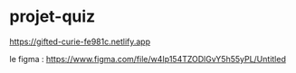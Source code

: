 # projet-quiz
https://gifted-curie-fe981c.netlify.app


le figma : https://www.figma.com/file/w4Ip154TZODlGvY5h55yPL/Untitled

